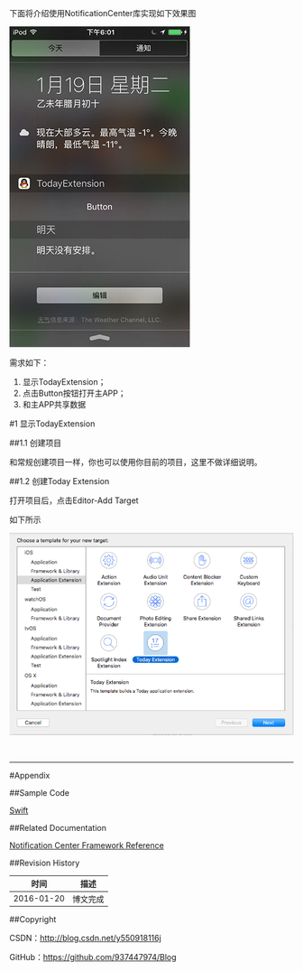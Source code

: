 下面将介绍使用NotificationCenter库实现如下效果图

![](https://raw.githubusercontent.com/937447974/Blog/master/Resources/2016012001.jpg)

需求如下：

1. 显示TodayExtension；
2. 点击Button按钮打开主APP；
3. 和主APP共享数据

#1 显示TodayExtension

##1.1 创建项目

和常规创建项目一样，你也可以使用你目前的项目，这里不做详细说明。

##1.2 创建Today Extension

打开项目后，点击Editor-Add Target

如下所示

![](https://raw.githubusercontent.com/937447974/Blog/master/Resources/2016012004.png)



&#160;

----------

#Appendix

##Sample Code

[Swift](https://github.com/937447974/Swift)

##Related Documentation

[Notification Center Framework Reference](https://developer.apple.com/library/ios/documentation/NotificationCenter/Reference/NotificationCenter_Framework/index.html)

##Revision History

| 时间 | 描述 |
| ---- | ---- |
| 2016-01-20 | 博文完成 |

##Copyright

CSDN：http://blog.csdn.net/y550918116j

GitHub：https://github.com/937447974/Blog